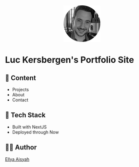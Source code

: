 <p align="center">
  <img alt="Profile Pic" src="./public/main-profile-pic.png" width="120" />
</p>

# Luc Kersbergen's Portfolio Site

## 📝 Content

- Projects
- About
- Contact

## 🥞 Tech Stack

- Built with NextJS
- Deployed through Now

## 👩🏽 Author

[Ellya Aisyah](https://github.com/ellyaaisyah)
